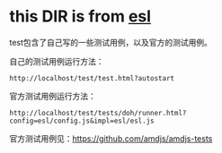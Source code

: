 
# this DIR is from [esl](http://github.com/ecomfe/esl)


test包含了自己写的一些测试用例，以及官方的测试用例。


自己的测试用例运行方法：

	http://localhost/test/test.html?autostart

官方测试用例运行方法：

	http://localhost/test/tests/doh/runner.html?config=esl/config.js&impl=esl/esl.js


官方测试用例见：https://github.com/amdjs/amdjs-tests